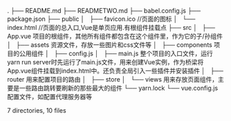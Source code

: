 .
├── README.md
├── READMETWO.md
├── babel.config.js
├── package.json
├── public
│   ├── favicon.ico //页面的图标
│   └── index.html  //页面的总入口,Vue是单页应用.有根组件挂载点
├── src
│   ├── App.vue 项目的根组件，其他所有组件都包含在这个组件里，作为它的子/孙组件
│   ├── assets  资源文件，存放一些图片和css文件等
│   ├── components  项目的公用组件
│   ├── config.js
│   ├── main.js 整个项目的入口文件，运行yarn run server时先运行了main.js文件，用来创建Vue实例，作为桥梁将App.vue组件挂载到index.html中。还负责全局引入一些插件并安装插件
│   ├── router 用来配置项目的路由
│   ├── store
│   └── views 用来存放页面组件，主要是一些路由跳转要刷新的那些最大的组件
└── yarn.lock
└── vue.config.js  配置文件，如配置代理服务器等

7 directories, 10 files
